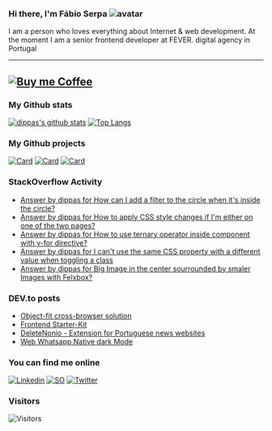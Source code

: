 ### Hi there, I'm Fábio Serpa ![avatar](https://avatars3.githubusercontent.com/u/10220287?s=40&v=4)

I am a person who loves everything about Internet &amp; web development. At the moment I am a senior frontend developer at FEVER. digital agency in Portugal

---
[![Buy me Coffee](https://cdn.buymeacoffee.com/buttons/lato-black.png)](https://www.buymeacoffee.com/dippas)
---

### My Github stats
[![dippas's github stats](https://github-readme-stats.vercel.app/api?username=dippas&show_icons=true&theme=dark)](https://github.com/dippas)
[![Top Langs](https://github-readme-stats.vercel.app/api/top-langs/?username=dippas&theme=dark)](https://github.com/dippas)

### My Github projects
[![Card](https://github-readme-stats.vercel.app/api/pin/?username=dippas&repo=WebWhatsapp-Native-DarkMode&theme=dark)](https://github.com/dippas/WebWhatsapp-Native-DarkMode)
[![Card](https://github-readme-stats.vercel.app/api/pin/?username=dippas&repo=DeleteNonio&theme=dark)](https://github.com/dippas/deletenonio)
[![Card](https://github-readme-stats.vercel.app/api/pin/?username=dippas&repo=Frontend-Starterkit&theme=dark)](https://github.com/dippas/frontend-starterkit)

### StackOverflow Activity
<!-- STACKOVERFLOW:START -->
- [Answer by dippas for How can I add a filter to the circle when it's inside the circle?](https://stackoverflow.com/questions/65911062/how-can-i-add-a-filter-to-the-circle-when-its-inside-the-circle/65911163#65911163)
- [Answer by dippas for How to apply CSS style changes if I'm either on one of the two pages?](https://stackoverflow.com/questions/65911008/how-to-apply-css-style-changes-if-im-either-on-one-of-the-two-pages/65911046#65911046)
- [Answer by dippas for How to use ternary operator inside component with v-for directive?](https://stackoverflow.com/questions/65866040/how-to-use-ternary-operator-inside-component-with-v-for-directive/65866085#65866085)
- [Answer by dippas for I can't use the same CSS property with a different value when toggling a class](https://stackoverflow.com/questions/65865682/i-cant-use-the-same-css-property-with-a-different-value-when-toggling-a-class/65865763#65865763)
- [Answer by dippas for Big Image in the center sourrounded by smaler Images with Felxbox?](https://stackoverflow.com/questions/65854457/big-image-in-the-center-sourrounded-by-smaler-images-with-felxbox/65854577#65854577)
<!-- STACKOVERFLOW:END -->

### DEV.to posts
<!-- BLOG-POST-LIST:START -->
- [Object-fit cross-browser solution](https://dev.to/dippas/object-fit-cross-browser-solution-44jb)
- [Frontend Starter-Kit](https://dev.to/dippas/frontend-starter-kit-1fok)
- [DeleteNonio - Extension for Portuguese news websites](https://dev.to/dippas/deletenonio-extension-for-portuguese-news-websites-259n)
- [Web Whatsapp Native dark Mode](https://dev.to/dippas/web-whatsapp-native-dark-mode-3baa)
<!-- BLOG-POST-LIST:END -->

### You can find me online
[![Linkedin](https://i.imgur.com/WsVT8IF.png)](https://www.linkedin.com/in/fabioserpa/)
[![SO](https://i.imgur.com/6wGKyEh.png)](https://stackoverflow.com/users/3448527/dippas)
[![Twitter](https://i.imgur.com/phxhAbA.png)](https://twitter.com/fabioserpa)

### Visitors
![Visitors](https://visitor-badge.laobi.icu/badge?page_id=dippas.dippas)
